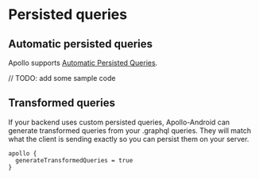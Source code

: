 # Persisted queries

## Automatic persisted queries

Apollo supports [Automatic Persisted Queries](https://www.apollographql.com/docs/apollo-server/performance/apq/).

// TODO: add some sample code

## Transformed queries

If your backend uses custom persisted queries, Apollo-Android can generate transformed queries from your .graphql queries. They will match what the client is sending exactly so you can persist them on your server.

```
apollo {
  generateTransformedQueries = true
}
```